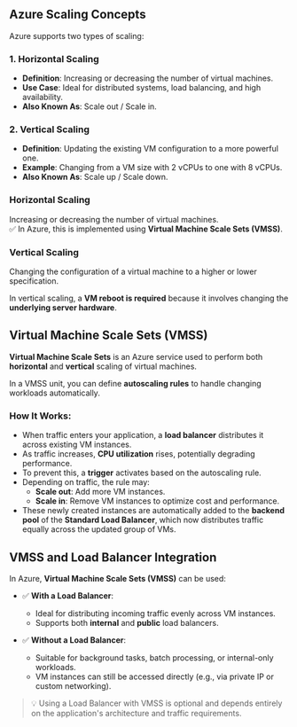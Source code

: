 ## Azure Scaling Concepts

Azure supports two types of scaling:

### 1. Horizontal Scaling
- **Definition**: Increasing or decreasing the number of virtual machines.
- **Use Case**: Ideal for distributed systems, load balancing, and high availability.
- **Also Known As**: Scale out / Scale in.

### 2. Vertical Scaling
- **Definition**: Updating the existing VM configuration to a more powerful one.
- **Example**: Changing from a VM size with 2 vCPUs to one with 8 vCPUs.
- **Also Known As**: Scale up / Scale down.

### Horizontal Scaling
Increasing or decreasing the number of virtual machines.  
✅ In Azure, this is implemented using **Virtual Machine Scale Sets (VMSS)**.

### Vertical Scaling
Changing the configuration of a virtual machine to a higher or lower specification.

In vertical scaling, a **VM reboot is required** because it involves changing the **underlying server hardware**.

## Virtual Machine Scale Sets (VMSS)

**Virtual Machine Scale Sets** is an Azure service used to perform both **horizontal** and **vertical** scaling of virtual machines.

In a VMSS unit, you can define **autoscaling rules** to handle changing workloads automatically.

### How It Works:
- When traffic enters your application, a **load balancer** distributes it across existing VM instances.
- As traffic increases, **CPU utilization** rises, potentially degrading performance.
- To prevent this, a **trigger** activates based on the autoscaling rule.
- Depending on traffic, the rule may:
  - **Scale out**: Add more VM instances.
  - **Scale in**: Remove VM instances to optimize cost and performance.
- These newly created instances are automatically added to the **backend pool** of the **Standard Load Balancer**, which now distributes traffic equally across the updated group of VMs.

## VMSS and Load Balancer Integration

In Azure, **Virtual Machine Scale Sets (VMSS)** can be used:

- ✅ **With a Load Balancer**:  
  - Ideal for distributing incoming traffic evenly across VM instances.
  - Supports both **internal** and **public** load balancers.

- ✅ **Without a Load Balancer**:  
  - Suitable for background tasks, batch processing, or internal-only workloads.
  - VM instances can still be accessed directly (e.g., via private IP or custom networking).

> 💡 Using a Load Balancer with VMSS is optional and depends entirely on the application's architecture and traffic requirements.

